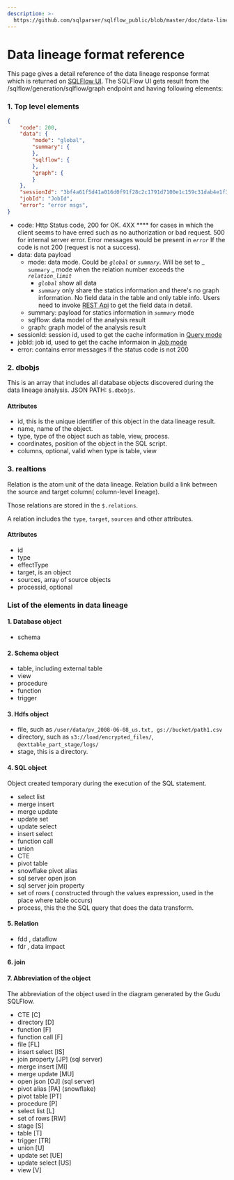```yaml
---
description: >-
  https://github.com/sqlparser/sqlflow_public/blob/master/doc/data-lineage-format/data-lineage-format-reference.md
---
```


# Data lineage format reference

This page gives a detail reference of the data lineage response format which is returned on [SQLFlow UI](../../introduction/ui/).  The SQLFlow UI gets result from the /sqlflow/generation/sqlflow/graph endpoint and having following elements:

### 1. Top level elements

```json
{
	"code": 200,
	"data": {
		"mode": "global",
		"summary": {
		},
		"sqlflow": {
		},
		"graph": {
		}
	},
	"sessionId": "3bf4a61f5d41a016d0f91f28c2c1791d7100e1c159c31dab4e1f3bce603afd1c_1663684880303",
  	"jobId": "JobId",  
	"error": "error msgs",
}
```

* code: Http Status code, 200 for OK. 4XX **** for cases in which the client seems to have erred such as no authorization or bad request. 500 for internal server error. Error messages would be present in _`error`_ If the code is not 200 (request is not a success).
* data: data payload
  * mode: data mode. Could be _`global`_ or _`summary`_. Will be set to _ `summary` _ mode when the relation number exceeds the _`relation_limit`_
    * _`global`_ show all data
    * _`summary`_ only share the statics information and there's no graph information. No field data in the table and only table info. Users need to invoke [REST Api](../../api-docs/sqlflow-rest-api-reference/) to get the field data in detail.
  * summary: payload for statics information in _`summary`_ mode
  * sqlflow: data model of the analysis result
  * graph: graph model of the analysis result
* sessionId: session id, used to get the cache information in [Query mode](../../introduction/getting-started/different-modes-in-gudu-sqlflow/query-mode.md)
* jobId: job id, used to get the cache informaion in [Job mode](../../introduction/getting-started/different-modes-in-gudu-sqlflow/job-mode.md)
* error: contains error messages if the status code is not 200





### 2. dbobjs

This is an array that includes all database objects discovered during the data lineage analysis. JSON PATH: `$.dbobjs`.

#### Attributes

* id, this is the unique identifier of this object in the data lineage result.
* name, name of the object.
* type, type of the object such as table, view, process.
* coordinates, position of the object in the SQL script.
* columns, optional, valid when type is table, view

### 3. realtions

Relation is the atom unit of the data lineage. Relation build a link between the source and target column( column-level lineage).

Those relations are stored in the `$.relations`.

A relation includes the `type`, `target`, `sources` and other attributes.

#### Attributes

* id
* type
* effectType
* target, is an object
* sources, array of source objects
* processid, optional

### List of the elements in data lineage

#### 1. Database object

* schema

#### 2. Schema object

* table, including external table
* view
* procedure
* function
* trigger

#### 3. Hdfs object

* file, such as `/user/data/pv_2008-06-08_us.txt, gs://bucket/path1.csv`
* directory, such as `s3://load/encrypted_files/`, `@exttable_part_stage/logs/`
* stage, this is a directory.

#### 4. SQL object

Object created temporary during the execution of the SQL statement.

* select list
* merge insert
* merge update
* update set
* update select
* insert select
* function call
* union
* CTE
* pivot table
* snowflake pivot alias
* sql server open json
* sql server join property
* set of rows ( constructed through the values expression, used in the place where table occurs)
* process, this the the SQL query that does the data transform.

#### 5. Relation

* fdd , dataflow
* fdr , data impact

#### 6. join

#### 7. Abbreviation of the object

The abbreviation of the object used in the diagram generated by the Gudu SQLFlow.

* CTE \[C]
* directory \[D]
* function \[F]
* function call \[F]
* file \[FL]
* insert select \[IS]
* join property \[JP] (sql server)
* merge insert \[MI]
* merge update \[MU]
* open json \[OJ] (sql server)
* pivot alias \[PA] (snowflake)
* pivot table \[PT]
* procedure \[P]
* select list \[L]
* set of rows \[RW]
* stage \[S]
* table \[T]
* trigger \[TR]
* union \[U]
* update set \[UE]
* update select \[US]
* view \[V]
